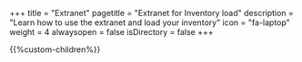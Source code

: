 +++
title = "Extranet"
pagetitle = "Extranet for Inventory load"
description = "Learn how to use the extranet and load your inventory"
icon = "fa-laptop" 
weight = 4
alwaysopen = false
isDirectory = false
+++

{{%custom-children%}}
